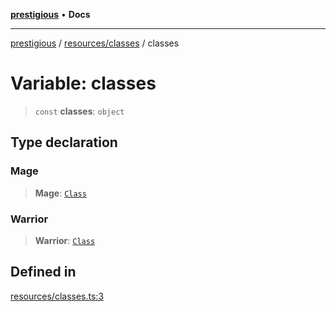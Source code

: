 [**prestigious**](../../../README.md) • **Docs**

***

[prestigious](../../../README.md) / [resources/classes](../README.md) / classes

# Variable: classes

> `const` **classes**: `object`

## Type declaration

### Mage

> **Mage**: [`Class`](../../../classes/Class/classes/Class.md)

### Warrior

> **Warrior**: [`Class`](../../../classes/Class/classes/Class.md)

## Defined in

[resources/classes.ts:3](https://github.com/LightBlueGamer/Prestigious/blob/0cab475f7a09d3ad5cc01bbd453a1ccfa07d4865/src/lib/resources/classes.ts#L3)
